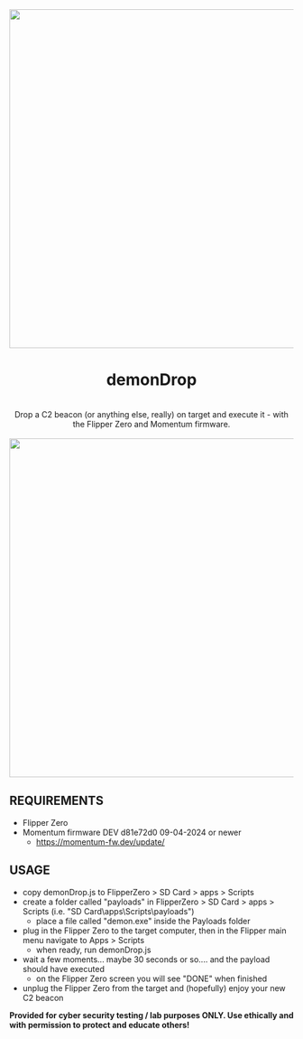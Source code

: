 <div align="center">
  <img width="600px" src="https://github.com/syntaxHax/demonDrop/assets/86668558/4089a5c5-cfbd-46d2-bbad-0175ce5214a1" />
  <h1>demonDrop</h1>
  <br/>
  Drop a C2 beacon (or anything else, really) on target and execute it - with the Flipper Zero and Momentum firmware.
  <br/><br/>
  <img width="600px" src="https://github.com/syntaxHax/demonDrop/assets/86668558/2588ef6c-ce3f-48ab-b508-79117a6601ef" />
  <br/>
</div>

<div align="left">

  ## REQUIREMENTS
  - Flipper Zero
  - Momentum firmware DEV d81e72d0 09-04-2024 or newer
    - https://momentum-fw.dev/update/

  ## USAGE
  - copy demonDrop.js to FlipperZero > SD Card > apps > Scripts
  - create a folder called "payloads" in FlipperZero > SD Card > apps > Scripts (i.e. "SD Card\apps\Scripts\payloads")
    - place a file called "demon.exe" inside the Payloads folder
  - plug in the Flipper Zero to the target computer, then in the Flipper main menu navigate to Apps > Scripts
    - when ready, run demonDrop.js
  - wait a few moments... maybe 30 seconds or so.... and the payload should have executed
    - on the Flipper Zero screen you will see "DONE" when finished
  - unplug the Flipper Zero from the target and (hopefully) enjoy your new C2 beacon

  <b>Provided for cyber security testing / lab purposes ONLY. Use ethically and with permission to protect and educate others!</b>

</div>
